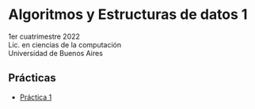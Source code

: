 # Algoritmos y Estructuras de datos 1

1er cuatrimestre 2022 \
Lic. en ciencias de la computación \
Universidad de Buenos Aires 

## Prácticas

* [Práctica 1](https://github.com/yagopajarino/uba-AyEd1/blob/main/Pr%C3%A1cticas/Soluciones/Pr%C3%A1ctica%201.pdf)

